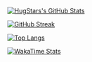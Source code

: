 [![HugStars's GitHub Stats](https://github-readme-stats-hugstars-projects.vercel.app/api?username=HugStars&count_private=true&show_icons=true&include_all_commits=true&hide_title=true&rank_icon=github&locale=cn&card_width=495)](https://github.com/HugStars)

[![GitHub Streak](https://github-readme-streak-stats.herokuapp.com?user=HugStars&theme=transparent&locale=zh_Hans&date_format=%5BY.%5Dn.j)](https://github.com/HugStars)

[![Top Langs](https://github-readme-stats-hugstars-projects.vercel.app/api/top-langs?username=HugStars&count_private=true&hide_title=true&layout=compact&card_width=495)](https://github.com/HugStars)

[![WakaTime Stats](https://github-readme-stats-hugstars-projects.vercel.app/api/wakatime?username=HugStars&locale=cn&hide_title=true&card_width=495)](https://github.com/HugStars)

